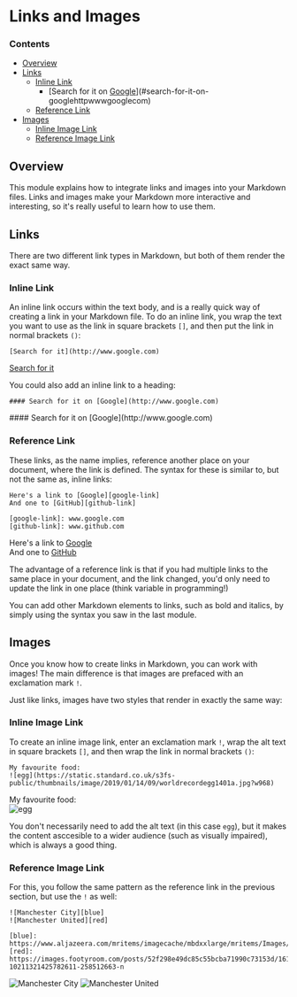 # Links and Images

<!--TOC_START-->
### Contents
- [Overview](#overview)
- [Links](#links)
	- [Inline Link](#inline-link)
		- [Search for it on [Google](http://www.google.com)](#search-for-it-on-googlehttpwwwgooglecom)
	- [Reference Link](#reference-link)
- [Images](#images)
	- [Inline Image Link](#inline-image-link)
	- [Reference Image Link](#reference-image-link)

<!--TOC_END-->
## Overview
This module explains how to integrate links and images into your Markdown files. Links and images make your Markdown more interactive and interesting, so it's really useful to learn how to use them.

## Links
There are two different link types in Markdown, but both of them render the exact same way.
### Inline Link
An inline link occurs within the text body, and is a really quick way of creating a link in your Markdown file. To do an inline link, you wrap the text you want to use as the link in square brackets `[]`, and then put the link in normal brackets `()`:
```
[Search for it](http://www.google.com)
```

[Search for it](http://www.google.com)

You could also add an inline link to a heading:
```
#### Search for it on [Google](http://www.google.com)
```

<!----> #### Search for it on [Google](http://www.google.com)

### Reference Link
These links, as the name implies, reference another place on your document, where the link is defined. The syntax for these is similar to, but not the same as, inline links:
```
Here's a link to [Google][google-link]
And one to [GitHub][github-link]

[google-link]: www.google.com
[github-link]: www.github.com
```

Here's a link to [Google][google-link]  
And one to [GitHub][github-link]

[google-link]: www.google.com
[github-link]: www.github.com

The advantage of a reference link is that if you had multiple links to the same place in your document, and the link changed, you'd only need to update the link in one place (think variable in programming!)

You can add other Markdown elements to links, such as bold and italics, by simply using the syntax you saw in the last module.
## Images
Once you know how to create links in Markdown, you can work with images! The main difference is that images are prefaced with an exclamation mark `!`.

Just like links, images have two styles that render in exactly the same way:
### Inline Image Link
To create an inline image link, enter an exclamation mark `!`, wrap the alt text in square brackets `[]`, and then wrap the link in normal brackets `()`:
```
My favourite food:  
![egg](https://static.standard.co.uk/s3fs-public/thumbnails/image/2019/01/14/09/worldrecordegg1401a.jpg?w968)
```

My favourite food:  
![egg](https://static.standard.co.uk/s3fs-public/thumbnails/image/2019/01/14/09/worldrecordegg1401a.jpg?w968)

You don't necessarily need to add the alt text (in this case `egg`), but it makes the content asccesible to a wider audience (such as visually impaired), which is always a good thing.
### Reference Image Link
For this, you follow the same pattern as the reference link in the previous section, but use the `!` as well:
```
![Manchester City][blue]
![Manchester United][red]

[blue]: https://www.aljazeera.com/mritems/imagecache/mbdxxlarge/mritems/Images/2019/5/12/1ded5ce1b11546adb562b21a7fcafb27_18.jpg
[red]: https://images.footyroom.com/posts/52f298e49dc85c55bcba71990c73153d/16111905-10211321425782611-258512663-n
```

![Manchester City][blue]
![Manchester United][red]

[blue]: https://www.aljazeera.com/mritems/imagecache/mbdxxlarge/mritems/Images/2019/5/12/1ded5ce1b11546adb562b21a7fcafb27_18.jpg
[red]: https://images.footyroom.com/posts/52f298e49dc85c55bcba71990c73153d/16111905-10211321425782611-258512663-n
